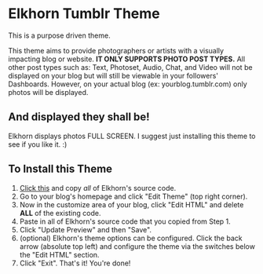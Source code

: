 Elkhorn Tumblr Theme
====================

This is a purpose driven theme.

This theme aims to provide photographers or artists with a visually impacting blog or website. **IT ONLY SUPPORTS PHOTO POST TYPES.** All other post types such as: Text, Photoset, Audio, Chat, and Video will not be displayed on your blog but will still be viewable in your followers' Dashboards. However, on your actual blog (ex: yourblog.tumblr.com) only photos will be displayed.

## And displayed they shall be!

Elkhorn displays photos FULL SCREEN. I suggest just installing this theme to see if you like it. :)

## To Install this Theme

1. [Click this](https://raw.githubusercontent.com/jonathanbell/elkhorn-tumblr-theme/master/elkhorn.html) and copy _all_ of Elkhorn's source code.
2. Go to your blog's homepage and click "Edit Theme" (top right corner).
3. Now in the customize area of your blog, click "Edit HTML" and delete **ALL** of the existing code.
4. Paste in all of Elkhorn's source code that you copied from Step 1.
5. Click "Update Preview" and then "Save".
6. (optional) Elkhorn's theme options can be configured. Click the back arrow (absolute top left) and configure the theme via the switches below the "Edit HTML" section.  
7. Click "Exit". That's it! You're done!
